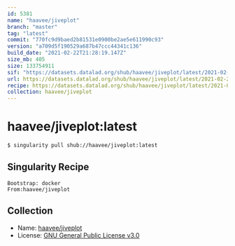 ```yaml
---
id: 5381
name: "haavee/jiveplot"
branch: "master"
tag: "latest"
commit: "770fc9d9baed2b81531e0900be2ae5e611990c93"
version: "a709d5f190529a687b47ccc44341c136"
build_date: "2021-02-22T21:28:19.147Z"
size_mb: 405
size: 133754911
sif: "https://datasets.datalad.org/shub/haavee/jiveplot/latest/2021-02-22-770fc9d9-a709d5f1/a709d5f190529a687b47ccc44341c136.simg"
url: https://datasets.datalad.org/shub/haavee/jiveplot/latest/2021-02-22-770fc9d9-a709d5f1/
recipe: https://datasets.datalad.org/shub/haavee/jiveplot/latest/2021-02-22-770fc9d9-a709d5f1/Singularity
collection: haavee/jiveplot
---
```


# haavee/jiveplot:latest

```bash
$ singularity pull shub://haavee/jiveplot:latest
```

## Singularity Recipe

```singularity
Bootstrap: docker
From:haavee/jiveplot
```

## Collection

 - Name: [haavee/jiveplot](https://github.com/haavee/jiveplot)
 - License: [GNU General Public License v3.0](https://api.github.com/licenses/gpl-3.0)

